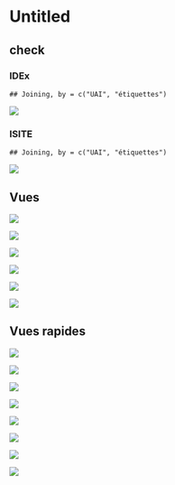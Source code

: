 Untitled
================

## check

### IDEx

    ## Joining, by = c("UAI", "étiquettes")

![](pia_files/figure-gfm/check.idex-1.png)<!-- -->

### ISITE

    ## Joining, by = c("UAI", "étiquettes")

![](pia_files/figure-gfm/check-1.png)<!-- -->

## Vues

![](pia_files/figure-gfm/total.pia-1.png)<!-- -->

![](pia_files/figure-gfm/pia-1.png)<!-- -->

![](pia_files/figure-gfm/tab.ind-1.png)<!-- -->

![](pia_files/figure-gfm/pia.vs.scsp-1.png)<!-- -->

![](pia_files/figure-gfm/tab.ind.norm-1.png)<!-- -->

![](pia_files/figure-gfm/pia.vs.scsp.norm-1.png)<!-- -->

## Vues rapides

![](pia_files/figure-gfm/vue.pia-1.png)<!-- -->

![](pia_files/figure-gfm/vue.tout-1.png)<!-- -->

![](pia_files/figure-gfm/vue.tout.norm-1.png)<!-- -->

![](pia_files/figure-gfm/vue.pfe.tit-1.png)<!-- -->

![](pia_files/figure-gfm/vue.pfe.etu-1.png)<!-- -->

![](pia_files/figure-gfm/vue.pfe.norm-1.png)<!-- -->

![](pia_files/figure-gfm/SCSP-1.png)<!-- -->

![](pia_files/figure-gfm/SCSP.evol-1.png)<!-- -->
